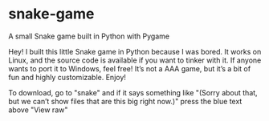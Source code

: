 # snake-game
A small Snake game built in Python with Pygame

Hey! I built this little Snake game in Python because I was bored. It works on Linux, and the source code is available if you want to tinker with it. If anyone wants to port it to Windows, feel free! It’s not a AAA game, but it’s a bit of fun and highly customizable. Enjoy!

To download, go to "snake" and if it says something like "(Sorry about that, but we can’t show files that are this big right now.)" press the blue text above "View raw"

